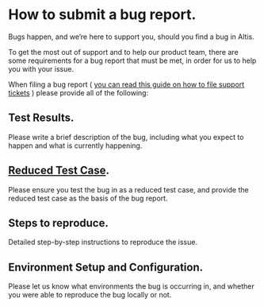 # How to submit a bug report.

Bugs happen, and we’re here to support you, should you find a bug in Altis.

To get the most out of support and to help our product team, there are some requirements for a bug report that must be met, in order for us to help you with your issue.

When filing a bug report ( [you can read this guide on how to file support tickets](https://docs.altis-dxp.com/nightly/guides/getting-help-with-altis/) ) please provide all of the following:
## Test Results.

Please write a brief description of the bug, including what you expect to happen and what is currently happening.
## [Reduced Test Case](https://css-tricks.com/reduced-test-cases/).

Please ensure you test the bug in as a reduced test case, and provide the reduced test case as the basis of the bug report.
## Steps to reproduce.

Detailed step-by-step instructions to reproduce the issue.
## Environment Setup and Configuration.

Please let us know what environments the bug is occurring in, and whether you were able to reproduce the bug locally or not.
